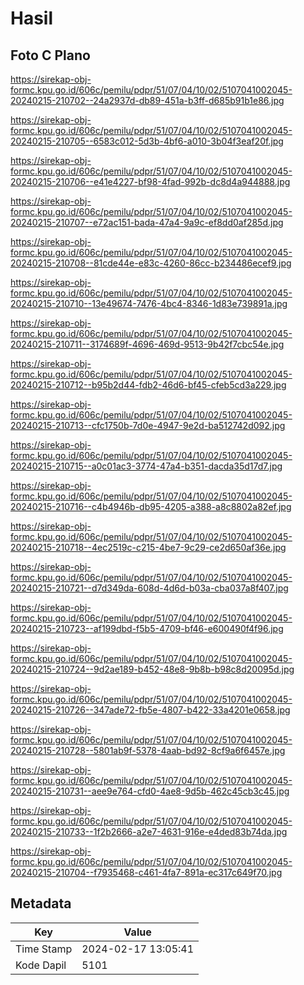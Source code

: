 # Hasil

## Foto C Plano

https://sirekap-obj-formc.kpu.go.id/606c/pemilu/pdpr/51/07/04/10/02/5107041002045-20240215-210702--24a2937d-db89-451a-b3ff-d685b91b1e86.jpg

https://sirekap-obj-formc.kpu.go.id/606c/pemilu/pdpr/51/07/04/10/02/5107041002045-20240215-210705--6583c012-5d3b-4bf6-a010-3b04f3eaf20f.jpg

https://sirekap-obj-formc.kpu.go.id/606c/pemilu/pdpr/51/07/04/10/02/5107041002045-20240215-210706--e41e4227-bf98-4fad-992b-dc8d4a944888.jpg

https://sirekap-obj-formc.kpu.go.id/606c/pemilu/pdpr/51/07/04/10/02/5107041002045-20240215-210707--e72ac151-bada-47a4-9a9c-ef8dd0af285d.jpg

https://sirekap-obj-formc.kpu.go.id/606c/pemilu/pdpr/51/07/04/10/02/5107041002045-20240215-210708--81cde44e-e83c-4260-86cc-b234486ecef9.jpg

https://sirekap-obj-formc.kpu.go.id/606c/pemilu/pdpr/51/07/04/10/02/5107041002045-20240215-210710--13e49674-7476-4bc4-8346-1d83e739891a.jpg

https://sirekap-obj-formc.kpu.go.id/606c/pemilu/pdpr/51/07/04/10/02/5107041002045-20240215-210711--3174689f-4696-469d-9513-9b42f7cbc54e.jpg

https://sirekap-obj-formc.kpu.go.id/606c/pemilu/pdpr/51/07/04/10/02/5107041002045-20240215-210712--b95b2d44-fdb2-46d6-bf45-cfeb5cd3a229.jpg

https://sirekap-obj-formc.kpu.go.id/606c/pemilu/pdpr/51/07/04/10/02/5107041002045-20240215-210713--cfc1750b-7d0e-4947-9e2d-ba512742d092.jpg

https://sirekap-obj-formc.kpu.go.id/606c/pemilu/pdpr/51/07/04/10/02/5107041002045-20240215-210715--a0c01ac3-3774-47a4-b351-dacda35d17d7.jpg

https://sirekap-obj-formc.kpu.go.id/606c/pemilu/pdpr/51/07/04/10/02/5107041002045-20240215-210716--c4b4946b-db95-4205-a388-a8c8802a82ef.jpg

https://sirekap-obj-formc.kpu.go.id/606c/pemilu/pdpr/51/07/04/10/02/5107041002045-20240215-210718--4ec2519c-c215-4be7-9c29-ce2d650af36e.jpg

https://sirekap-obj-formc.kpu.go.id/606c/pemilu/pdpr/51/07/04/10/02/5107041002045-20240215-210721--d7d349da-608d-4d6d-b03a-cba037a8f407.jpg

https://sirekap-obj-formc.kpu.go.id/606c/pemilu/pdpr/51/07/04/10/02/5107041002045-20240215-210723--af199dbd-f5b5-4709-bf46-e600490f4f96.jpg

https://sirekap-obj-formc.kpu.go.id/606c/pemilu/pdpr/51/07/04/10/02/5107041002045-20240215-210724--9d2ae189-b452-48e8-9b8b-b98c8d20095d.jpg

https://sirekap-obj-formc.kpu.go.id/606c/pemilu/pdpr/51/07/04/10/02/5107041002045-20240215-210726--347ade72-fb5e-4807-b422-33a4201e0658.jpg

https://sirekap-obj-formc.kpu.go.id/606c/pemilu/pdpr/51/07/04/10/02/5107041002045-20240215-210728--5801ab9f-5378-4aab-bd92-8cf9a6f6457e.jpg

https://sirekap-obj-formc.kpu.go.id/606c/pemilu/pdpr/51/07/04/10/02/5107041002045-20240215-210731--aee9e764-cfd0-4ae8-9d5b-462c45cb3c45.jpg

https://sirekap-obj-formc.kpu.go.id/606c/pemilu/pdpr/51/07/04/10/02/5107041002045-20240215-210733--1f2b2666-a2e7-4631-916e-e4ded83b74da.jpg

https://sirekap-obj-formc.kpu.go.id/606c/pemilu/pdpr/51/07/04/10/02/5107041002045-20240215-210704--f7935468-c461-4fa7-891a-ec317c649f70.jpg


## Metadata

| Key        | Value               |
| ---------- | ------------------- |
| Time Stamp | 2024-02-17 13:05:41 |
| Kode Dapil | 5101                |



